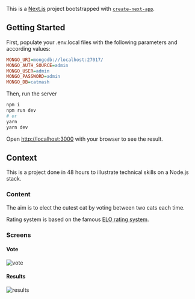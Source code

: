 This is a [Next.js](https://nextjs.org/) project bootstrapped with [`create-next-app`](https://github.com/vercel/next.js/tree/canary/packages/create-next-app).

## Getting Started

First, populate your .env.local files with the following parameters and according values:

```ini
MONGO_URI=mongodb://localhost:27017/
MONGO_AUTH_SOURCE=admin
MONGO_USER=admin
MONGO_PASSWORD=admin
MONGO_DB=catmash
```

Then, run the server

```bash
npm i
npm run dev
# or
yarn
yarn dev
```

Open [http://localhost:3000](http://localhost:3000) with your browser to see the result.

## Context

This is a project done in 48 hours to illustrate technical skills on a Node.js stack.

### Content

The aim is to elect the cutest cat by voting between two cats each time.

Rating system is based on the famous [ELO rating system](https://en.wikipedia.org/wiki/Elo_rating_system).

### Screens

#### Vote

![vote](https://i.ibb.co/nsLK60S/vote.png "Vote page")


#### Results

![results](https://i.ibb.co/Bw0TFdb/results.png "Results page")

